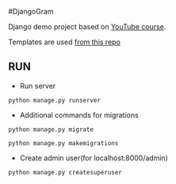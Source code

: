 #DjangoGram

Django demo project based on [YouTube course](https://www.youtube.com/watch?v=xSUm6iMtREA&list=PLj-dJy-nCFS2r1hniPVaarBM_xJwnwFU5).

Templates are used [from this repo](https://github.com/tomitokko/django-social-media-template)

## RUN
- Run server
```
python manage.py runserver
```

- Additional commands for migrations
```
python manage.py migrate

python manage.py makemigrations
```

- Create admin user(for localhost:8000/admin)
```
python manage.py createsuperuser
```


<!--                                                    <li>-->
<!--                                                        <a href="#" class="flex items-center px-3 py-2 hover:bg-gray-200 hover:text-gray-800 rounded-md ">-->
<!--                                                            <i class="uil-share-alt mr-1"></i> Share-->
<!--                                                        </a>-->
<!--                                                    </li>-->
<!--                                                    <li>-->
<!--                                                        <a href="{% url 'edit_post' post.id %}" class="flex items-center px-3 py-2 hover:bg-gray-200 hover:text-gray-800 rounded-md ">-->
<!--                                                            <i class="uil-edit-alt mr-1"></i> Edit Post-->
<!--                                                        </a>-->
<!--                                                    </li>-->
<!--                                                    <li>-->
<!--                                                        <a href="{% url 'disable_comments' post.id %}" class="flex items-center px-3 py-2 hover:bg-gray-200 hover:text-gray-800 rounded-md ">-->
<!--                                                            <i class="uil-comment-slash mr-1"></i> Disable comments-->
<!--                                                        </a>-->
<!--                                                    </li>-->
<!--                                                    <li>-->
<!--                                                        <hr class="-mx-2 my-2 ">-->
<!--                                                    </li>-->